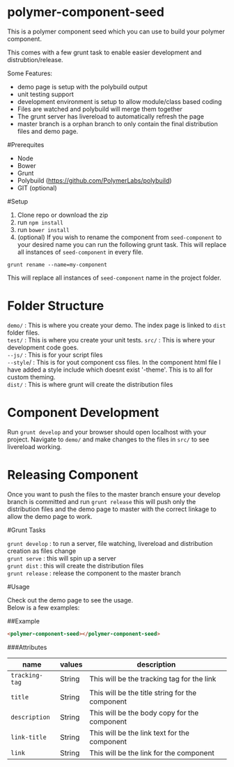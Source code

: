 # polymer-component-seed
This is a polymer component seed which you can use to build your polymer component.  

This comes with a few grunt task to enable easier development and distrubtion/release.  

Some Features:  
- demo page is setup with the polybuild output
- unit testing support
- development environment is setup to allow module/class based coding  
- Files are watched and polybuild will merge them together
- The grunt server has livereload  to automatically refresh the page
- master branch is a orphan branch to only contain the final distribution files and demo page.

#Prerequites
- Node
- Bower
- Grunt
- Polybuild (https://github.com/PolymerLabs/polybuild)
- GIT (optional)

#Setup  
1. Clone repo or download the zip
2. run `npm install`
3. run `bower install`
4. (optional) If you wish to rename the component from `seed-component` to your desired name you can run the following grunt task.  This will replace all instances of `seed-component` in every file.
```
grunt rename --name=my-component
```
This will replace all instances of `seed-component` name in the project folder.

# Folder Structure

`demo/` : This is where you create your demo. The index page is linked to `dist` folder files.  
`test/` : This is where you create your unit tests. 
`src/` : This is where your development code goes.   
`--js/` : This is for your script files   
`--style`/ : This is for yout component css files. In the component html file I have added a style include which doesnt exist '-theme'. This is to all for custom theming.    
`dist/` : This is where grunt will create the distribution files  

# Component Development 

Run `grunt develop` and your browser should open localhost with your project. Navigate to `demo/` and make changes to the files in `src/` to see livereload working.

# Releasing Component

Once you want to push the files to the master branch ensure your develop branch is committed and run `grunt release` this will push only the distribution files and the demo page to master with the correct linkage to allow the demo page to work.

#Grunt Tasks  

`grunt develop` : to run a server, file watching, livereload and distribution creation as files change  
`grunt serve` : this will spin up a server  
`grunt dist` : this will create the distribution files  
`grunt release` : release the component to the master branch  

#Usage  

Check out the demo page to see the usage.   
Below is a few examples:

##Example

```html
<polymer-component-seed></polymer-component-seed>
```

###Attributes

| name  | values | description  |  
|---|---|---|  
|`tracking-tag`| String| This will be the tracking tag for the link|   
|`title`| String| This will be the title string for the component|  
|`description`| String| This will be the body copy for the component|  
|`link-title`| String| This will be the link text for the component|  
|`link`| String| This will be the link for the component|  
